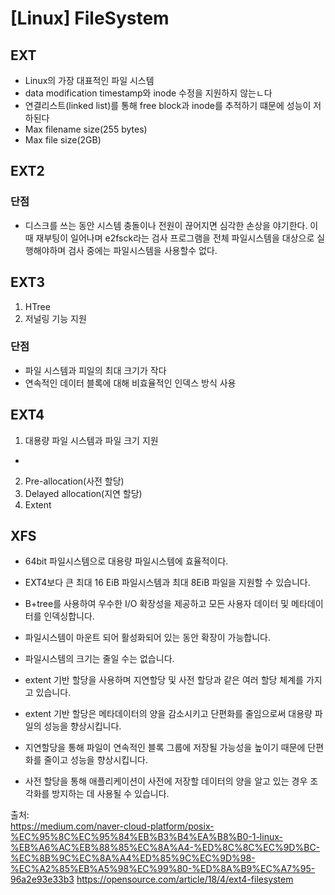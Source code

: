 # [Linux] FileSystem


## EXT
- Linux의 가장 대표적인 파일 시스템
- data modification timestamp와 inode 수정을 지원하지 않는ㄴ다 
- 연결리스트(linked list)를 통해 free block과 inode를 추적하기 떄문에 성능이 저하된다
- Max filename size(255 bytes)
- Max file size(2GB)

## EXT2 

### 단점
- 디스크를 쓰는 동안 시스템 충돌이나 전원이 끊어지면 심각한 손상을 야기한다. 이때 재부팅이 일어나며 e2fsck라는 검사 프로그램을 전체 파일시스템을 대상으로 실행해야하며 검사 중에는 파일시스템을 사용할수 없다.
## EXT3 
1. HTree 
2. 저널링 기능 지원
### 단점 
- 파일 시스템과 피일의 최대 크기가 작다
- 연속적인 데이터 블록에 대해 비효율적인 인덱스 방식 사용 
## EXT4 
1. 대용량 파일 시스템과 파일 크기 지원
- 
2. Pre-allocation(사전 할당)
3. Delayed allocation(지연 할당)
4. Extent 
## XFS 
- 64bit 파일시스템으로 대용량 파일시스템에 효율적이다.
- EXT4보다 큰 최대 16 EiB 파일시스템과 최대 8EiB 파일을 지원할 수 있습니다.

- B+tree를 사용하여 우수한 I/O 확장성을 제공하고 모든 사용자 데이터 및 메타데이터를 인덱싱합니다.

- 파일시스템이 마운트 되어 활성화되어 있는 동안 확장이 가능합니다.

- 파일시스템의 크기는 줄일 수는 없습니다.

- extent 기반 할당을 사용하며 지연할당 및 사전 할당과 같은 여러 할당 체계를 가지고 있습니다.

- extent 기반 할당은 메타데이터의 양을 감소시키고 단편화를 줄임으로써 대용량 파일의 성능을 향상시킵니다.

- 지연할당을 통해 파일이 연속적인 블록 그룹에 저장될 가능성을 높이기 때문에 단편화를 줄이고 성능을 향상시킵니다.

- 사전 할당을 통해 애플리케이션이 사전에 저장할 데이터의 양을 알고 있는 경우 조각화를 방지하는 데 사용될 수 있습니다.

출처:  
https://medium.com/naver-cloud-platform/posix-%EC%95%8C%EC%95%84%EB%B3%B4%EA%B8%B0-1-linux-%EB%A6%AC%EB%88%85%EC%8A%A4-%ED%8C%8C%EC%9D%BC-%EC%8B%9C%EC%8A%A4%ED%85%9C%EC%9D%98-%EC%A2%85%EB%A5%98%EC%99%80-%ED%8A%B9%EC%A7%95-96a2e93e33b3
https://opensource.com/article/18/4/ext4-filesystem
